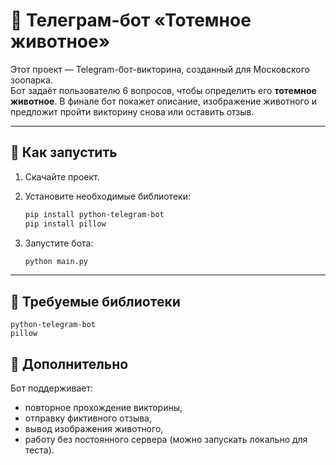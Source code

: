 # 🐾 Телеграм-бот «Тотемное животное»

Этот проект — Telegram-бот-викторина, созданный для Московского зоопарка.  
Бот задаёт пользователю 6 вопросов, чтобы определить его **тотемное животное**. В финале бот покажет описание, изображение животного и предложит пройти викторину снова или оставить отзыв.

---

## 🚀 Как запустить

1. Скачайте проект.

2. Установите необходимые библиотеки:
   ```bash
   pip install python-telegram-bot
   pip install pillow
   ```
4. Запустите бота:
   ```bash
   python main.py
   ```

---

## 📆 Требуемые библиотеки

```
python-telegram-bot
pillow
```


## 💬 Дополнительно

Бот поддерживает:
- повторное прохождение викторины,
- отправку фиктивного отзыва,
- вывод изображения животного,
- работу без постоянного сервера (можно запускать локально для теста).

